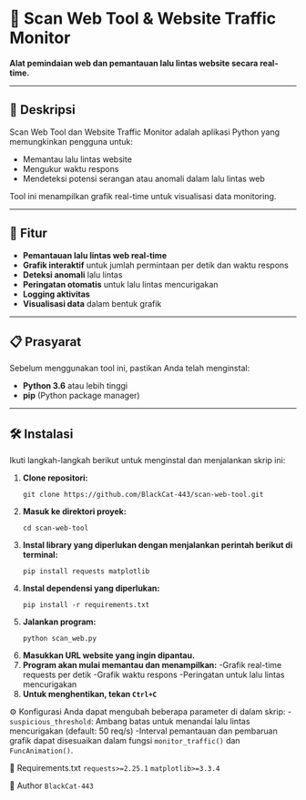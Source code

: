 # 🚀 Scan Web Tool & Website Traffic Monitor

**Alat pemindaian web dan pemantauan lalu lintas website secara real-time.**

---

## 📖 Deskripsi

Scan Web Tool dan Website Traffic Monitor adalah aplikasi Python yang memungkinkan pengguna untuk:

- Memantau lalu lintas website
- Mengukur waktu respons
- Mendeteksi potensi serangan atau anomali dalam lalu lintas web

Tool ini menampilkan grafik real-time untuk visualisasi data monitoring.

---

## 🌟 Fitur

- **Pemantauan lalu lintas web real-time**
- **Grafik interaktif** untuk jumlah permintaan per detik dan waktu respons  
- **Deteksi anomali** lalu lintas
- **Peringatan otomatis** untuk lalu lintas mencurigakan
- **Logging aktivitas**
- **Visualisasi data** dalam bentuk grafik

---

## 📋 Prasyarat

Sebelum menggunakan tool ini, pastikan Anda telah menginstal:

- **Python 3.6** atau lebih tinggi
- **pip** (Python package manager)

---

## 🛠️ Instalasi

Ikuti langkah-langkah berikut untuk menginstal dan menjalankan skrip ini:

1. **Clone repositori:**
   ```
   git clone https://github.com/BlackCat-443/scan-web-tool.git
   ```
2. **Masuk ke direktori proyek:**
   ```
   cd scan-web-tool
   ```
3. **Instal library yang diperlukan dengan menjalankan perintah berikut di terminal:**
   ```
   pip install requests matplotlib
   ```
4. **Instal dependensi yang diperlukan:**
   ```
   pip install -r requirements.txt
   ```
5. **Jalankan program:**
   ```
   python scan_web.py
   ```
6. **Masukkan URL website yang ingin dipantau.**
7. **Program akan mulai memantau dan menampilkan:**
         -Grafik real-time requests per detik
         -Grafik waktu respons
         -Peringatan untuk lalu lintas mencurigakan
8. **Untuk menghentikan, tekan `Ctrl+C`**

⚙️ Konfigurasi
Anda dapat mengubah beberapa parameter di dalam skrip:
   -`suspicious_threshold`: Ambang batas untuk menandai lalu lintas mencurigakan (default: 50 req/s)
   -Interval pemantauan dan pembaruan grafik dapat disesuaikan dalam fungsi `monitor_traffic()` dan `FuncAnimation()`.


📜 Requirements.txt
`requests>=2.25.1`
`matplotlib>=3.3.4`

👤 Author
`BlackCat-443`
